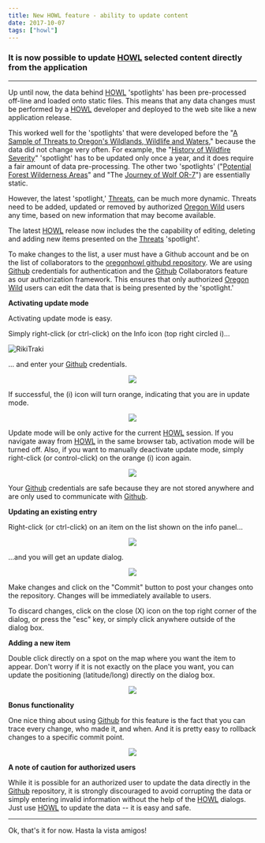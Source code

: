 ```yaml
---
title: New HOWL feature - ability to update content
date: 2017-10-07
tags: ["howl"]
---
```

### It is now possible to update [HOWL](https://oregonhowl.org) selected content directly from the application

---

Up until now, the data behind [HOWL](https://oregonhowl.org) 'spotlights' has been pre-processed off-line and loaded onto static files. This means that any data changes must be performed by a [HOWL](https://oregonhowl.org) developer and deployed to the web site like a new application release.

<!--more-->

This worked well for the 'spotlights' that were developed before the "[A Sample of Threats to Oregon's Wildlands, Wildlife and Waters](https://oregonhowl.org/?view=wthreats)," because the data did not change very often. For example, the "[History of Wildfire Severity](https://oregonhowl.org/?view=wildfires)" 'spotlight' has to be updated only once a year, and it does require a fair amount of data pre-processing. The other two 'spotlights' ("[Potential Forest Wilderness Areas](https://oregonhowl.org/?view=ecopwilderness)" and "The [Journey of Wolf OR-7](https://oregonhowl.org/?view=or7)") are essentially static.

However, the latest 'spotlight,' [Threats](https://oregonhowl.org/?view=wthreats), can be much more dynamic. Threats need to be added, updated or removed by authorized [Oregon Wild](http://oregonwild.org/) users any time, based on new information that may become available.

The latest [HOWL](https://oregonhowl.org) release now includes the the capability of editing, deleting and adding new items presented on the [Threats](https://oregonhowl.org/?view=wthreats) 'spotlight'.

To make changes to the list, a user must have a Github account and be on the list of collaborators to the [oregonhowl githubd repository](https://github.com/oregonhowl/githubd). We are using [Github](https://github.com/) credentials for authentication and the [Github](https://github.com/) Collaborators feature as our authorization framework. This ensures that only authorized [Oregon Wild](http://oregonwild.org/) users can edit the data that is being presented by the 'spotlight.'

**Activating update mode**

Activating update mode is easy.

Simply right-click (or ctrl-click) on the Info icon (top right circled i)...

![RikiTraki](/images/uploads/activate-update-mode.png)

... and enter your [Github](https://github.com/) credentials.

<p align="center">
	<img src="/images/uploads/activate-update-login.png"/>
</p>

If successful, the (i) icon will turn orange, indicating that you are in update mode.

<p align="center">
	<img src="/images/uploads/orange-icon.png"/>
</p>

Update mode will be only active for the current [HOWL](https://oregonhowl.org) session. If you navigate away from [HOWL](https://oregonhowl.org) in the same browser tab, activation mode will be turned off. Also, if you want to manually deactivate update mode, simply right-click (or control-click) on the orange (i) icon again.

<p align="center">
	<img src="/images/uploads/deactivate-update-mode.png"/>
</p>

Your [Github](https://github.com/) credentials are safe because they are not stored anywhere and are only used to communicate with [Github](https://github.com/).

**Updating an existing entry**

Right-click (or ctrl-click) on an item on the list shown on the info panel...

<p align="center">
	<img src="/images/uploads/right-click-update.png"/>
</p>

...and you will get an update dialog.

<p align="center">
	<img src="/images/uploads/update-dialog.png"/>
</p>

Make changes and click on the "Commit" button to post your changes onto the repository. Changes will be immediately available to users.

To discard changes, click on the close (X) icon on the top right corner of the dialog, or press the "esc" key, or simply click anywhere outside of the dialog box.

**Adding a new item**

Double click directly on a spot on the map where you want the item to appear. Don't worry if it is not exactly on the place you want, you can update the positioning (latitude/long) directly on the dialog box.

<p align="center">
	<img src="/images/uploads/add-dialog.png"/>
</p>

**Bonus functionality**

One nice thing about using [Github](https://github.com/) for this feature is the fact that you can trace every change, who made it, and when. And it is pretty easy to rollback changes to a specific commit point.

<p align="center">
	<img src="/images/uploads/commits.png"/>
</p>

**A note of caution for authorized users**

While it is possible for an authorized user to update the data directly in the [Github](https://github.com/) repository, it is strongly discouraged to avoid corrupting the data or simply entering invalid information without the help of the [HOWL](https://oregonhowl.org) dialogs. Just use [HOWL](https://oregonhowl.org) to update the data -- it is easy and safe.

---

Ok, that's it for now. Hasta la vista amigos!
